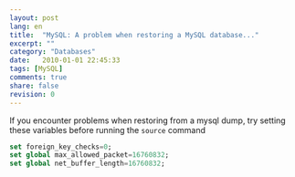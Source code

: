 ```yaml
---
layout: post
lang: en
title:  "MySQL: A problem when restoring a MySQL database..."
excerpt: ""
category: "Databases"
date:   2010-01-01 22:45:33
tags: [MySQL]
comments: true
share: false
revision: 0
---
```


If you encounter problems when restoring from a mysql dump, try setting these variables before running the `source` command

```sql
set foreign_key_checks=0;
set global max_allowed_packet=16760832;
set global net_buffer_length=16760832;
```

